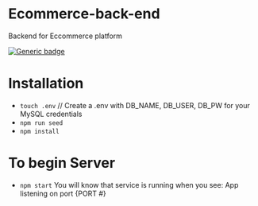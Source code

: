 # Ecommerce-back-end
Backend for Eccommerce platform

[![Generic badge](https://img.shields.io/badge/<Working>-<Development>-<GREEN>.svg)](https://shields.io/)

# Installation
* `touch .env` // Create a .env with DB_NAME, DB_USER, DB_PW for your MySQL credentials
* `npm run seed`
* `npm install`

# To begin Server
* `npm start`
You will know that service is running when you see: App listening on port {PORT #}
